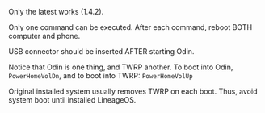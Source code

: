 Only the latest works (1.4.2).

Only one command can be executed. 
After each command, reboot BOTH computer and phone. 

USB connector should be inserted AFTER starting Odin.

Notice that Odin is one thing, and TWRP another.
To boot into Odin, `PowerHomeVolDn`, and to boot into TWRP: `PowerHomeVolUp`

Original installed system usually removes TWRP on each boot.
Thus, avoid system boot until installed LineageOS.

